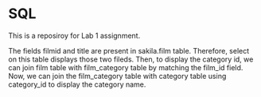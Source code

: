 # SQL

This is a reposiroy for Lab 1 assignment.

The fields filmid and title are present in sakila.film table. Therefore, select on this table displays those two fileds. Then, to display the category id, we can join  film table with film_category table by matching the film_id field.  Now, we can join the film_category table with category table using category_id to display the category name.

